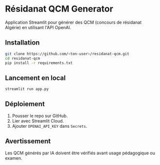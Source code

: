 # Résidanat QCM Generator

Application Streamlit pour générer des QCM (concours de résidanat Algérie) en utilisant l'API OpenAI.

## Installation
```bash
git clone https://github.com/<ton-user>/residanat-qcm.git
cd residanat-qcm
pip install -r requirements.txt
```

## Lancement en local
```bash
streamlit run app.py
```

## Déploiement
1. Pousser le repo sur GitHub.
2. Lier avec Streamlit Cloud.
3. Ajouter `OPENAI_API_KEY` dans `Secrets`.

## Avertissement
Les QCM générés par IA doivent être vérifiés avant usage pédagogique ou examen.
